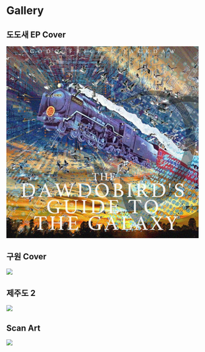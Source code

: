 # Gallery

## 도도새 EP Cover

![](.gitbook/assets/ep-cover.jpg)

## 구원 Cover

![](.gitbook/assets/cover.png)

## 제주도 2

![](.gitbook/assets/2.jpeg)

##  Scan Art

![](.gitbook/assets/2.png)


